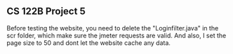 ## CS 122B Project 5 

Before testing the website, you need to delete the "Loginfilter.java" in the scr folder, which make sure the jmeter requests are valid.
And also, I set the page size to 50 and dont let the website cache any data.

